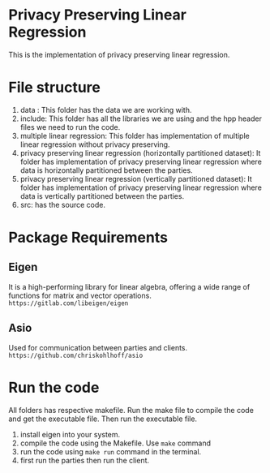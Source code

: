 # Privacy Preserving Linear Regression
This is the implementation of privacy preserving linear regression.
# File structure
1. data : This folder has the data we are working with.
2. include: This folder has all the libraries we are using and the hpp header files we need to run the code.
3. multiple linear regression: This folder has implementation of multiple linear regression without privacy preserving.
4. privacy preserving linear regression (horizontally partitioned dataset): It folder has implementation of privacy preserving linear regression where data is horizontally partitioned between the parties.
5.  privacy preserving linear regression (vertically partitioned dataset): It folder has implementation of privacy preserving linear regression where data is vertically partitioned between the parties.
3. src: has the source code.
# Package Requirements
## Eigen
It is a high-performing library for linear algebra, offering a wide range of functions for matrix and vector operations.
`https://gitlab.com/libeigen/eigen`
## Asio
Used for communication between parties and clients.
`https://github.com/chriskohlhoff/asio`
# Run the code
All folders has respective makefile. Run the make file to compile the code and get the executable file. Then run the executable file.
1. install eigen into your system.
2. compile the code using the Makefile. Use `make` command
3. run the code using `make run` command in the terminal.
4. first run the parties then run the client.